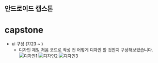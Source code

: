 ## 안드로이드 캡스톤
# capstone

- ui 구성 (7/23 ~ )
  - 디자인
    제일 처음 코드로 작성 전 어떻게 디자인 할 것인지 구상해보았습니다.
    ![디자인1](https://user-images.githubusercontent.com/72554589/190897369-7e189c25-ebe5-4056-b887-a929a5d835c2.jpg)
![디자인2](https://user-images.githubusercontent.com/72554589/190897371-694af79f-14e0-4d26-84c0-032b8bba2398.jpg)
![디자인3](https://user-images.githubusercontent.com/72554589/190897376-ecd7f183-8171-48a6-bf89-509b8bd8b6a8.jpg)
